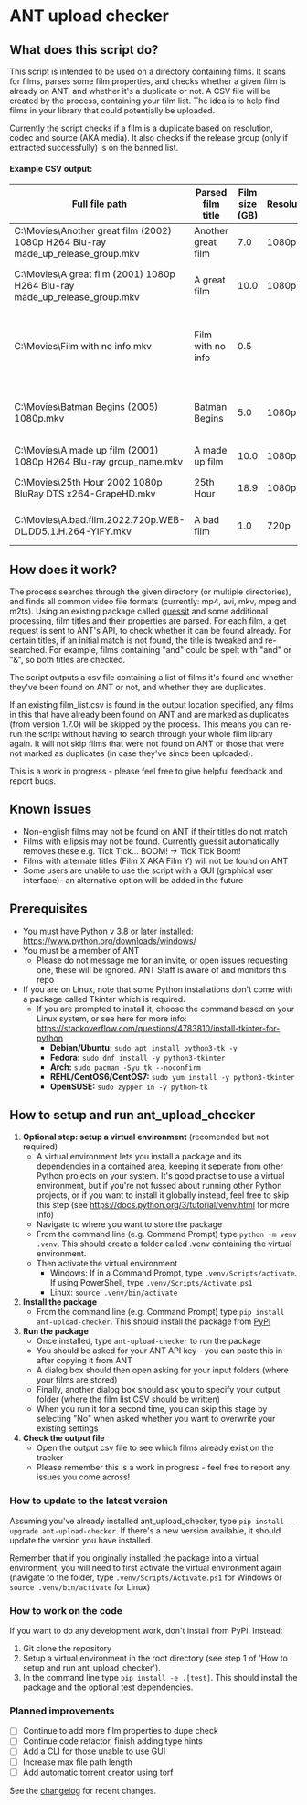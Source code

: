 # ANT upload checker

## What does this script do?
This script is intended to be used on a directory containing films. It scans for films, parses some film properties, and checks whether a given film is already on ANT, and whether it's a duplicate or not. A CSV file will be created by the process, containing your film list. The idea is to help find films in your library that could potentially be uploaded.

Currently the script checks if a film is a duplicate based on resolution, codec and source (AKA media). It also checks if the release group (only if extracted successfully) is on the banned list.

#### Example CSV output:
| Full file path                                                                   | Parsed film title  | Film size (GB) | Resolution | Codec | Source  | Release group         | Already on ANT?                                                                                                  |Info |
|----------------------------------------------------------------------------------|--------------------|----------------|------------|-------|---------|-----------------------|------------------------------------------------------------------------------------------------------------------|-|
| C:\Movies\Another great film (2002) 1080p H264 Blu-ray made_up_release_group.mkv | Another great film | 7.0            | 1080p      | H264  | Blu-ray | made_up_release_group | Uploadable - potentially        | Film does not exist, or could not match title|
| C:\Movies\A great film (2001) 1080p H264 Blu-ray made_up_release_group.mkv       | A great film       | 10.0           | 1080p      | H264  | Blu-ray | made_up_release_group | Uploadable                                    | A film with 1080p/H264/Web does not already exists. link               |
| C:\Movies\Film with no info.mkv                                                  | Film with no info  | 0.5            |            |       |         |                       | Duplicate - potentially               |         On ANT, but could not dupe check (could not extract resolution/codec/media from filename). test_link |
| C:\Movies\Batman Begins (2005) 1080p.mkv                                         | Batman Begins      | 5.0            | 1080p      |       |         |                       | Duplicate - partial  | A film with 1080p already exists. Could not extract and check codec/media from filename. link |
| C:\Movies\A made up film (2001) 1080p H264 Blu-ray group_name.mkv                | A made up film     | 10.0           | 1080p      | H264  | Blu-ray | group_name            | Duplicate                                                                  | Exact filename already exists: link  |
| C:\Movies\25th Hour 2002 1080p BluRay DTS x264-GrapeHD.mkv                       | 25th Hour          | 18.9           | 1080p      | H264  | Blu-ray | grapehd            | Duplicate                                               | A film with 1080p/H264/Blu-ray already exists: link     |
| C:\Movies\A.bad.film.2022.720p.WEB-DL.DD5.1.H.264-YIFY.mkv                       | A bad film         | 1.0            | 720p       | H264  | Web     | yify                  | Banned                                                                          | Release group 'yify' is banned from ANT - do not upload|




## How does it work?

The process searches through the given directory (or multiple directories), and finds all common video file formats (currently: mp4, avi, mkv, mpeg and m2ts). Using an existing package called [guessit](https://github.com/guessit-io/guessit) and some additional processing, film titles and their  properties are parsed. For each film, a get request is sent to ANT's API, to check whether it can be found already. For certain titles, if an initial match is not found, the title is tweaked and re-searched. For example, films containing "and" could be spelt with "and" or "&", so both titles are checked.

The script outputs a csv file containing a list of films it's found and whether they've been found on ANT or not, and whether they are duplicates.

If an existing film_list.csv is found in the output location specified, any films in this that have already been found on ANT and are marked as duplicates (from version 1.7.0) will be skipped by the process. This means you can re-run the script without having to search through your whole film library again. It will not skip films that were not found on ANT or those that were not marked as duplicates (in case they've since been uploaded).

This is a work in progress - please feel free to give helpful feedback and report bugs.

## Known issues
* Non-english films may not be found on ANT if their titles do not match
* Films with ellipsis may not be found. Currently guessit automatically removes these e.g. Tick Tick... BOOM! -> Tick Tick Boom!
* Films with alternate titles (Film X AKA Film Y) will not be found on ANT
* Some users are unable to use the script with a GUI (graphical user interface)- an alternative option will be added in the future

## Prerequisites
* You must have Python v 3.8 or later installed: https://www.python.org/downloads/windows/
* You must be a member of ANT
    * Please do not message me for an invite, or open issues requesting one, these will be ignored. ANT Staff is aware of and monitors this repo
* If you are on Linux, note that some Python installations don't come with a package called Tkinter which is required. 
    * If you are prompted to install it, choose the command based on your Linux system, or see here for more info: https://stackoverflow.com/questions/4783810/install-tkinter-for-python
        * **Debian/Ubuntu:** `sudo apt install python3-tk -y`
        * **Fedora:** `sudo dnf install -y python3-tkinter`
        * **Arch:** `sudo pacman -Syu tk --noconfirm` 
        * **REHL/CentOS6/CentOS7:** `sudo yum install -y python3-tkinter`
        * **OpenSUSE:** `sudo zypper in -y python-tk`

## How to setup and run ant_upload_checker
1. **Optional step: setup a virtual environment** (recomended but not required)
    * A virtual environment lets you install a package and its dependencies in a contained area, keeping it seperate from other Python projects on your system. It's good practise to use a virtual environment, but if you're not fussed about running other Python projects, or if you want to install it globally instead, feel free to skip this step (see https://docs.python.org/3/tutorial/venv.html for more info)
    * Navigate to where you want to store the package
    * From the command line (e.g. Command Prompt) type `python -m venv .venv`. This should create a folder called .venv containing the virtual environment.
    * Then activate the virtual environment
        * Windows: If in a Command Prompt, type `.venv/Scripts/activate`. If using PowerShell, type `.venv/Scripts/Activate.ps1`
        * Linux: `source .venv/bin/activate`
2. **Install the package**
    * From the command line (e.g. Command Prompt) type `pip install ant-upload-checker`. This should install the package from [PyPI](https://pypi.org/project/ant-upload-checker/)
3. **Run the package**
    * Once installed, type `ant-upload-checker` to run the package
    * You should be asked for your ANT API key - you can paste this in after copying it from ANT
    * A dialog box should then open asking for your input folders (where your films are stored)
    * Finally, another dialog box should ask you to specify your output folder (where the film list CSV should be written)
    * When you run it for a second time, you can skip this stage by selecting "No" when asked whether you want to overwrite your existing settings
4. **Check the output file**
    * Open the output csv file to see which films already exist on the tracker
    * Please remember this is a work in progress - feel free to report any issues you come across!

### How to update to the latest version
Assuming you've already installed ant_upload_checker, type `pip install --upgrade ant-upload-checker`. If there's a new version available, it should update the version you have installed. 

Remember that if you originally installed the package into a virtual environment, you will need to first activate the virtual environment again (navigate to the folder, type `.venv/Scripts/Activate.ps1` for Windows or `source .venv/bin/activate` for Linux)

### How to work on the code
If you want to do any development work, don't install from PyPi. Instead:
1. Git clone the repository
2. Setup a virtual environment in the root directory (see step 1 of 'How to setup and run ant_upload_checker'). 
3. In the command line type `pip install -e .[test]`. This should install the package and the optional test dependencies.


### Planned improvements
- [ ] Continue to add more film properties to dupe check
- [ ] Continue code refactor, finish adding type hints
- [ ] Add a CLI for those unable to use GUI
- [ ] Increase max file path length
- [ ] Add automatic torrent creator using torf

See the [changelog](changelog.md) for recent changes.

